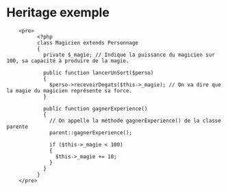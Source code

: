 # Heritage exemple

        <pre>
              <?php
              class Magicien extends Personnage
              {
                private $_magie; // Indique la puissance du magicien sur 100, sa capacité à produire de la magie.

                public function lancerUnSort($perso)
                {
                  $perso->recevoirDegats($this->_magie); // On va dire que la magie du magicien représente sa force.
                }

                public function gagnerExperience()
                {
                  // On appelle la méthode gagnerExperience() de la classe parente
                  parent::gagnerExperience();

                  if ($this->_magie < 100)
                  {
                    $this->_magie += 10;
                  }
                }
              }
        </pre>
